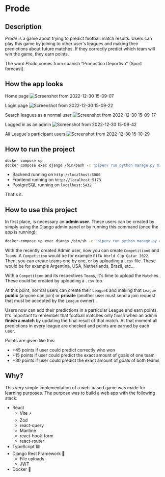 # Prode

## Description

*Prode* is a game about trying to predict football match results. Users can play this game by joining to other user's leagues and making their predictions about future matches. If they correctly predict which team will win the game, they earn points.

The word *Prode* comes from spanish "Pronóstico Deportivo" (Sport forecast).

## How the app looks

Home page
![Screenshot from 2022-12-30 15-09-07](https://user-images.githubusercontent.com/11776905/210100259-6c5cd0fe-0827-4afe-9892-fd0ecc1d2a15.png)

Login page
![Screenshot from 2022-12-30 15-09-22](https://user-images.githubusercontent.com/11776905/210100263-8fe87af7-c1b4-476f-8277-869c4ac5a36d.png)

Search leagues as a normal user
![Screenshot from 2022-12-30 15-09-17](https://user-images.githubusercontent.com/11776905/210100268-5b1c22c5-372a-4bf1-92f4-8904d9206cd3.png)

Logged in as an admin
![Screenshot from 2022-12-30 15-09-42](https://user-images.githubusercontent.com/11776905/210100269-deaae360-1e55-49af-8741-ff3fd413396e.png)

All League's participant users
![Screenshot from 2022-12-30 15-10-29](https://user-images.githubusercontent.com/11776905/210100297-be3eba3c-055e-41cd-98dc-889e559aa4d3.png)

## How to run the project

```sh
docker compose up
docker compose exec django /bin/bash -c "pipenv run python manage.py migrate"
```

* Backend running on `http://localhost:8000`
* Frontend running on `http://localhost:5173`
* PostgreSQL running on `localhost:5432`

That's it.

## How to use this project

In first place, is necessary an **admin user**. These users can be created by simply using the Django admin panel or by running this command (once the app is running):

```sh
docker-compose up exec django /bin/sh -c "pipenv run python manage.py createsuperuser"
```

With the recently created Admin user, now you can create `Competition`s and `Team`s. A `Competition` would be for example `FIFA World Cup Qatar 2022`. Then, you can create teams one by one, or by uploading a `.csv` file. These would be for example Argentina, USA, Netherlands, Brazil, etc...

With a `Competition` and its respectives `Team`s, it's time to upload the `Match`es. These could be created by uploading a `.csv` too.

At this point, normal users can create their `League`s and making that `League` **public** (anyone can join) or **private** (another user must send a join request that must be accepted by the `League` owner).

Users now can add their predictions in a particular League and earn points. It's important to remember that football matches only finish when an admin **finish a match** by updating the final result of that match. At that moment all predictions in every league are checked and points are earned by each user.

Points are given like this:

* +45 points if user could predict correctly who won
* +15 points if user could predict the exact amount of goals of one team
* +30 points if user could predict the exact amount of goals of both teams

## Why?

This very simple implementation of a web-based game was made for learning purposes. The purpose was to build a web app with the following stack:

* React
  * Vite ⚡
  * Zod
  * react-query
  * Mantine
  * react-hook-form
  * react-router
* TypeScript 🟦
* Django Rest Framework 🐍
  * File uploads
  * JWT
* Docker 🐋
